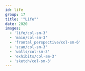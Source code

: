 ```yaml
---
id: life
group: 17
title: '"Life"'
date: 2020
images:
  - 'life/col-sm-3'
  - 'main/col-sm-3'
  - 'frontal_perspective/col-sm-6'
  - 'scan/col-sm-3'
  - 'walls/col-sm-3'
  - 'exhibits/col-sm-3'
  - 'sketch/col-sm-3'
---
```

